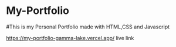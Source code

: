 # My-Portfolio

#This is my Personal Portfolio made with HTML,CSS and Javascript

https://my-portfolio-gamma-lake.vercel.app/ live link
